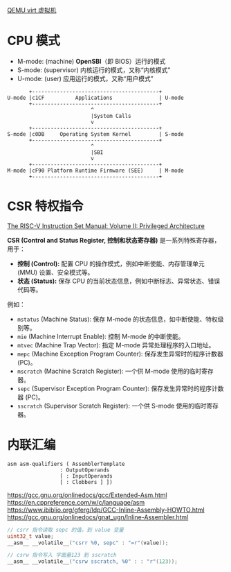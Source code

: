 [QEMU virt 虚拟机](https://www.qemu.org/docs/master/system/riscv/virt.html)

# CPU 模式

-   M-mode: (machine) **OpenSBI**（即 BIOS）运行的模式
-   S-mode: (supervisor) 内核运行的模式，又称“内核模式”
-   U-mode: (user) 应用运行的模式，又称“用户模式”

```
       +-----------------------------------------+
U-mode |c1CF          Applications               | U-mode
       +-----------------------------------------+
                           ^
                           |System Calls
                           v
       +-----------------------------------------+
S-mode |c0DB     Operating System Kernel         | S-mode
       +-----------------------------------------+
                           ^
                           |SBI
                           v
       +-----------------------------------------+
M-mode |cF90 Platform Runtime Firmware (SEE)     | M-mode
       +-----------------------------------------+
```

# CSR 特权指令

[The RISC-V Instruction Set Manual: Volume II: Privileged Architecture](https://michaelliao.github.io/riscv-isa/privileged.html)

**CSR (Control and Status Register, 控制和状态寄存器)** 是一系列特殊寄存器，用于：

-   **控制 (Control):** 配置 CPU 的操作模式，例如中断使能、内存管理单元 (MMU) 设置、安全模式等。
-   **状态 (Status):** 保存 CPU 的当前状态信息，例如中断标志、异常状态、错误代码等。

例如：

-   `mstatus` (Machine Status): 保存 M-mode 的状态信息，如中断使能、特权级别等。
-   `mie` (Machine Interrupt Enable): 控制 M-mode 的中断使能。
-   `mtvec` (Machine Trap Vector): 指定 M-mode 异常处理程序的入口地址。
-   `mepc` (Machine Exception Program Counter): 保存发生异常时的程序计数器 (PC)。
-   `mscratch` (Machine Scratch Register): 一个供 M-mode 使用的临时寄存器。
-   `sepc` (Supervisor Exception Program Counter): 保存发生异常时的程序计数器 (PC)。
-   `sscratch` (Supervisor Scratch Register): 一个供 S-mode 使用的临时寄存器。

# 内联汇编

```
asm asm-qualifiers ( AssemblerTemplate
                 : OutputOperands
                 [ : InputOperands
                 [ : Clobbers ] ])
```

<https://gcc.gnu.org/onlinedocs/gcc/Extended-Asm.html>  
<https://en.cppreference.com/w/c/language/asm>  
<https://www.ibiblio.org/gferg/ldp/GCC-Inline-Assembly-HOWTO.html>  
<https://gcc.gnu.org/onlinedocs/gnat_ugn/Inline-Assembler.html>

```c
// csrr 指令读取 sepc 的值，到 value 变量
uint32_t value;
__asm__ __volatile__("csrr %0, sepc" : "=r"(value));
```

```c
// csrw 指令写入 字面量123 到 sscratch
__asm__ __volatile__("csrw sscratch, %0" : : "r"(123));
```
